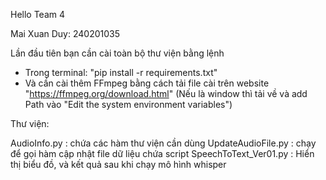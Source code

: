 Hello
Team 4

Mai Xuan Duy: 240201035


Lần đầu tiên bạn cần cài toàn bộ thư viện bằng lệnh
- Trong terminal: "pip install -r requirements.txt"
-  Và cần cài thêm FFmpeg bằng cách tải file cài trên website "https://ffmpeg.org/download.html" (Nếu là window thì tải về và add Path vào "Edit the system environment variables")

Thư viện:

AudioInfo.py : chứa các hàm thư viện cần dùng
UpdateAudioFile.py : chạy để gọi hàm cập nhật file dữ liệu chứa script
SpeechToText_Ver01.py : Hiển thị biểu đồ, và kết quả sau khi chạy mô hình whisper